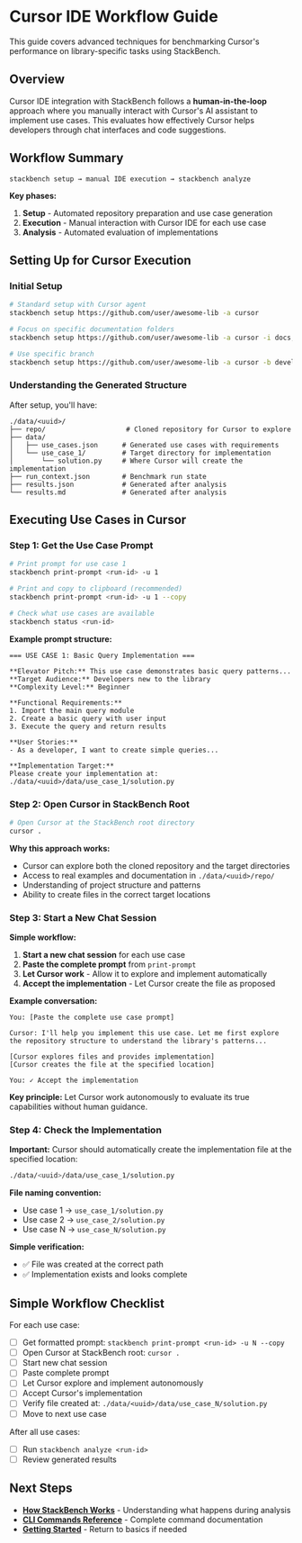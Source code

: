 # Cursor IDE Workflow Guide

This guide covers advanced techniques for benchmarking Cursor's performance on library-specific tasks using StackBench.

## Overview

Cursor IDE integration with StackBench follows a **human-in-the-loop** approach where you manually interact with Cursor's AI assistant to implement use cases. This evaluates how effectively Cursor helps developers through chat interfaces and code suggestions.

## Workflow Summary

```
stackbench setup → manual IDE execution → stackbench analyze
```

**Key phases:**
1. **Setup** - Automated repository preparation and use case generation
2. **Execution** - Manual interaction with Cursor IDE for each use case
3. **Analysis** - Automated evaluation of implementations

## Setting Up for Cursor Execution

### Initial Setup

```bash
# Standard setup with Cursor agent
stackbench setup https://github.com/user/awesome-lib -a cursor

# Focus on specific documentation folders
stackbench setup https://github.com/user/awesome-lib -a cursor -i docs,examples

# Use specific branch
stackbench setup https://github.com/user/awesome-lib -a cursor -b develop
```

### Understanding the Generated Structure

After setup, you'll have:
```
./data/<uuid>/
├── repo/                    # Cloned repository for Cursor to explore
├── data/
│   ├── use_cases.json      # Generated use cases with requirements
│   └── use_case_1/         # Target directory for implementation
│       └── solution.py     # Where Cursor will create the implementation
├── run_context.json        # Benchmark run state
├── results.json            # Generated after analysis
└── results.md              # Generated after analysis
```

## Executing Use Cases in Cursor

### Step 1: Get the Use Case Prompt

```bash
# Print prompt for use case 1
stackbench print-prompt <run-id> -u 1

# Print and copy to clipboard (recommended)
stackbench print-prompt <run-id> -u 1 --copy

# Check what use cases are available
stackbench status <run-id>
```

**Example prompt structure:**
```
=== USE CASE 1: Basic Query Implementation ===

**Elevator Pitch:** This use case demonstrates basic query patterns...
**Target Audience:** Developers new to the library
**Complexity Level:** Beginner

**Functional Requirements:**
1. Import the main query module
2. Create a basic query with user input
3. Execute the query and return results

**User Stories:**
- As a developer, I want to create simple queries...

**Implementation Target:**
Please create your implementation at:
./data/<uuid>/data/use_case_1/solution.py
```

### Step 2: Open Cursor in StackBench Root

```bash
# Open Cursor at the StackBench root directory
cursor .
```

**Why this approach works:**
- Cursor can explore both the cloned repository and the target directories
- Access to real examples and documentation in `./data/<uuid>/repo/`
- Understanding of project structure and patterns
- Ability to create files in the correct target locations

### Step 3: Start a New Chat Session

**Simple workflow:**

1. **Start a new chat session** for each use case
2. **Paste the complete prompt** from `print-prompt`
3. **Let Cursor work** - Allow it to explore and implement automatically
4. **Accept the implementation** - Let Cursor create the file as proposed

**Example conversation:**
```
You: [Paste the complete use case prompt]

Cursor: I'll help you implement this use case. Let me first explore 
the repository structure to understand the library's patterns...

[Cursor explores files and provides implementation]
[Cursor creates the file at the specified location]

You: ✓ Accept the implementation
```

**Key principle:** Let Cursor work autonomously to evaluate its true capabilities without human guidance.

### Step 4: Check the Implementation

**Important:** Cursor should automatically create the implementation file at the specified location:
```bash
./data/<uuid>/data/use_case_1/solution.py
```

**File naming convention:**
- Use case 1 → `use_case_1/solution.py`
- Use case 2 → `use_case_2/solution.py`  
- Use case N → `use_case_N/solution.py`

**Simple verification:**
- ✅ File was created at the correct path
- ✅ Implementation exists and looks complete

## Simple Workflow Checklist

For each use case:

- [ ] Get formatted prompt: `stackbench print-prompt <run-id> -u N --copy`
- [ ] Open Cursor at StackBench root: `cursor .`
- [ ] Start new chat session
- [ ] Paste complete prompt
- [ ] Let Cursor explore and implement autonomously
- [ ] Accept Cursor's implementation
- [ ] Verify file created at: `./data/<uuid>/data/use_case_N/solution.py`
- [ ] Move to next use case

After all use cases:

- [ ] Run `stackbench analyze <run-id>`
- [ ] Review generated results

## Next Steps

- **[How StackBench Works](how-stackbench-works.md)** - Understanding what happens during analysis
- **[CLI Commands Reference](cli-commands.md)** - Complete command documentation
- **[Getting Started](getting-started.md)** - Return to basics if needed

